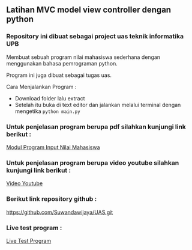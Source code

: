 ## Latihan MVC model view controller dengan python

### Repository ini dibuat sebagai project uas teknik informatika UPB
Membuat sebuah program  nilai mahasiswa sederhana dengan menggunakan bahasa pemrograman python.

Program ini juga dibuat sebagai tugas uas.

Cara Menjalankan Program :

- Download folder lalu extract
- Setelah itu buka di text editor dan jalankan melalui terminal dengan mengetika `python main.py`

### Untuk penjelasan program berupa pdf silahkan kunjungi link berikut :

[Modul Program Input Nilai Mahasiswa ](https://drive.google.com/file/d/1EpPYwv2lkhbZNLJsi8eCCAMEDPScH5Jn/view?usp=sharing)

### Untuk penjelasan program berupa video youtube silahkan kunjungi link berikut :

[ Video Youtube]()

### Berikut link repository github :

https://github.com/Suwandawijaya/UAS.git

### Live test program :

[Live Test Program](https://replit.com/@Suwandawijaya/InputNilaiMahasiswa#main.py)

